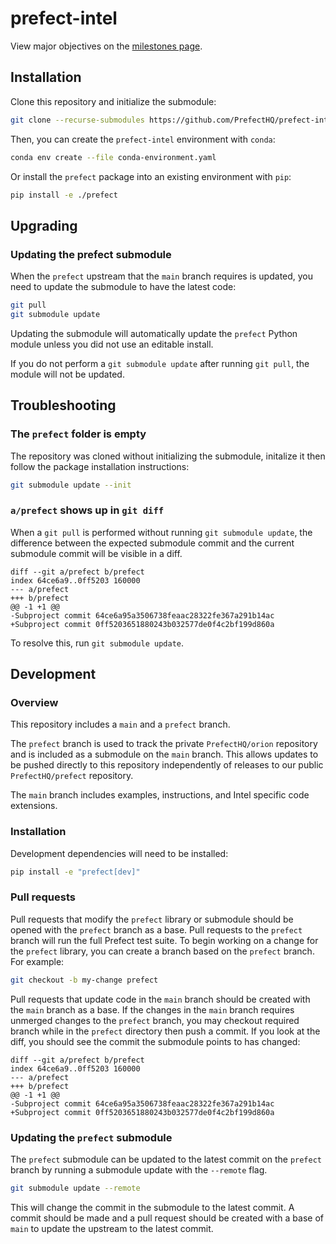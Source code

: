 # prefect-intel

View major objectives on the [milestones page](https://github.com/PrefectHQ/prefect-intel/milestones).


## Installation

Clone this repository and initialize the submodule:

```bash
git clone --recurse-submodules https://github.com/PrefectHQ/prefect-intel.git
```

Then, you can create the `prefect-intel` environment with `conda`:

```bash
conda env create --file conda-environment.yaml
```

Or install the `prefect` package into an existing environment with `pip`:

```bash
pip install -e ./prefect
```

## Upgrading

### Updating the prefect submodule

When the `prefect` upstream that the `main` branch requires is updated, you need to update the submodule to have the latest code:

```bash
git pull
git submodule update
```

Updating the submodule will automatically update the `prefect` Python module unless you did not use an editable install.

If you do not perform a `git submodule update` after running `git pull`, the module will not be updated.

## Troubleshooting

### The `prefect` folder is empty

The repository was cloned without initializing the submodule, initalize it then follow the package installation instructions:

```bash
git submodule update --init
```

### `a/prefect` shows up in `git diff`

When a `git pull` is performed without running `git submodule update`, the difference between the expected submodule commit and the current submodule commit will be visible in a diff.

```
diff --git a/prefect b/prefect
index 64ce6a9..0ff5203 160000
--- a/prefect
+++ b/prefect
@@ -1 +1 @@
-Subproject commit 64ce6a95a3506738feaac28322fe367a291b14ac
+Subproject commit 0ff5203651880243b032577de0f4c2bf199d860a
```

To resolve this, run `git submodule update`.

## Development

### Overview

This repository includes a `main` and a `prefect` branch. 

The `prefect` branch is used to track the private `PrefectHQ/orion` repository and is included as a submodule on the `main` branch. This allows updates to be pushed directly to this repository independently of releases to our public `PrefectHQ/prefect` repository.

The `main` branch includes examples, instructions, and Intel specific code extensions.

### Installation

Development dependencies will need to be installed:

```bash
pip install -e "prefect[dev]"
```

### Pull requests

Pull requests that modify the `prefect` library or submodule should be opened with the `prefect` branch as a base. Pull requests to the `prefect` branch will run the full Prefect test suite. To begin working on a change for the `prefect` library, you can create a branch based on the `prefect` branch. For example:

```bash
git checkout -b my-change prefect
```

Pull requests that update code in the `main` branch should be created with the `main` branch as a base. If the changes in the `main` branch requires unmerged changes to the `prefect` branch, you may checkout required branch while in the `prefect` directory then push a commit. If you look at the diff, you should see the commit the submodule points to has changed:

```
diff --git a/prefect b/prefect
index 64ce6a9..0ff5203 160000
--- a/prefect
+++ b/prefect
@@ -1 +1 @@
-Subproject commit 64ce6a95a3506738feaac28322fe367a291b14ac
+Subproject commit 0ff5203651880243b032577de0f4c2bf199d860a
```

### Updating the `prefect` submodule

The `prefect` submodule can be updated to the latest commit on the `prefect` branch by running a submodule update with the `--remote` flag.

```bash
git submodule update --remote
```

This will change the commit in the submodule to the latest commit. A commit should be made and a pull request should be created with a base of `main` to update the upstream to the latest commit.
